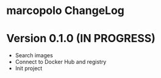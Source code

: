 # marcopolo ChangeLog

# Version 0.1.0 (IN PROGRESS)

- Search images
- Connect to Docker Hub and registry
- Init project

